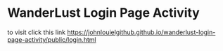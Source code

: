 # WanderLust Login Page Activity
  to visit click this link https://johnlouielgithub.github.io/wanderlust-login-page-activity/public/login.html
